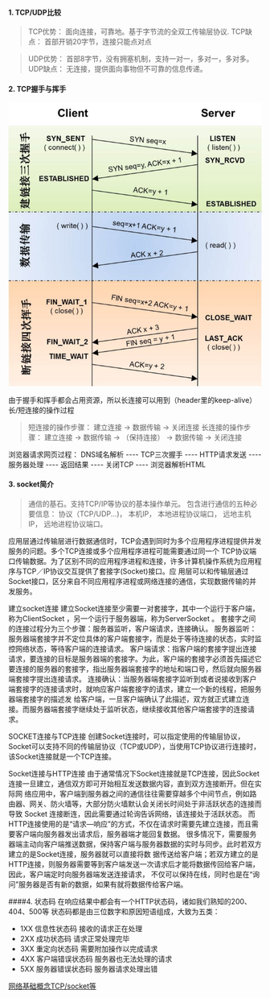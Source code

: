 #### 1. TCP/UDP比较

> TCP优势： 面向连接，可靠地。基于字节流的全双工传输层协议.
TCP缺点： 首部开销20字节，连接只能点对点
   
    
> UDP优势： 首部8字节，没有拥塞机制，支持一对一，多对一，多对多。
UDP缺点： 无连接，提供面向事物但不可靠的信息传递。

#### 2. TCP握手与挥手

![TCP communication](images/TCPconnection.png)


由于握手和挥手都会占用资源，所以长连接可以用到（header里的keep-alive）
长/短连接的操作过程
> 短连接的操作步骤：
建立连接 -> 数据传输 -> 关闭连接
长连接的操作步骤：
建立连接 -> 数据传输 -> （保持连接） -> 数据传输 -> 关闭连接

浏览器请求网页过程：
DNS域名解析 ---- TCP三次握手 ---- HTTP请求发送 ---- 服务器处理 ---- 返回结果 ---- 关闭TCP ---- 浏览器解析HTML

#### 3. socket简介
> 通信的基石。支持TCP/IP等协议的基本操作单元。
包含进行通信的五种必要信息： 协议（TCP/UDP...)， 本机IP， 本地进程协议端口， 远地主机IP， 远地进程协议端口。

应用层通过传输层进行数据通信时，TCP会遇到同时为多个应用程序进程提供并发服务的问题。多个TCP连接或多个应用程序进程可能需要通过同一个 TCP协议端口传输数据。为了区别不同的应用程序进程和连接，许多计算机操作系统为应用程序与TCP／IP协议交互提供了套接字(Socket)接口。应 用层可以和传输层通过Socket接口，区分来自不同应用程序进程或网络连接的通信，实现数据传输的并发服务。

建立socket连接
建立Socket连接至少需要一对套接字，其中一个运行于客户端，称为ClientSocket ，另一个运行于服务器端，称为ServerSocket 。
套接字之间的连接过程分为三个步骤：服务器监听，客户端请求，连接确认。
服务器监听：服务器端套接字并不定位具体的客户端套接字，而是处于等待连接的状态，实时监控网络状态，等待客户端的连接请求。
客户端请求：指客户端的套接字提出连接请求，要连接的目标是服务器端的套接字。为此，客户端的套接字必须首先描述它要连接的服务器的套接字，指出服务器端套接字的地址和端口号，然后就向服务器端套接字提出连接请求。
连接确认：当服务器端套接字监听到或者说接收到客户端套接字的连接请求时，就响应客户端套接字的请求，建立一个新的线程，把服务器端套接字的描述发 给客户端，一旦客户端确认了此描述，双方就正式建立连接。而服务器端套接字继续处于监听状态，继续接收其他客户端套接字的连接请求。

SOCKET连接与TCP连接
创建Socket连接时，可以指定使用的传输层协议，Socket可以支持不同的传输层协议（TCP或UDP），当使用TCP协议进行连接时，该Socket连接就是一个TCP连接。

Socket连接与HTTP连接
由于通常情况下Socket连接就是TCP连接，因此Socket连接一旦建立，通信双方即可开始相互发送数据内容，直到双方连接断开。但在实际网 络应用中，客户端到服务器之间的通信往往需要穿越多个中间节点，例如路由器、网关、防火墙等，大部分防火墙默认会关闭长时间处于非活跃状态的连接而导致 Socket 连接断连，因此需要通过轮询告诉网络，该连接处于活跃状态。
而HTTP连接使用的是“请求—响应”的方式，不仅在请求时需要先建立连接，而且需要客户端向服务器发出请求后，服务器端才能回复数据。
很多情况下，需要服务器端主动向客户端推送数据，保持客户端与服务器数据的实时与同步。此时若双方建立的是Socket连接，服务器就可以直接将数 据传送给客户端；若双方建立的是HTTP连接，则服务器需要等到客户端发送一次请求后才能将数据传回给客户端，因此，客户端定时向服务器端发送连接请求， 不仅可以保持在线，同时也是在“询问”服务器是否有新的数据，如果有就将数据传给客户端。

####4. 状态码
在响应结果中都会有一个HTTP状态码，诸如我们熟知的200、404、500等
状态码都是由三位数字和原因短语组成，大致为五类：
* 1XX 信息性状态码 接收的请求正在处理
* 2XX 成功状态码 请求正常处理完毕
* 3XX 重定向状态码 需要附加操作以完成请求
* 4XX 客户端错误状态码 服务器也无法处理的请求
* 5XX 服务器错误状态码 服务器请求处理出错

[网络基础概念TCP/socket等](https://github.com/jawil/blog/issues/14)
